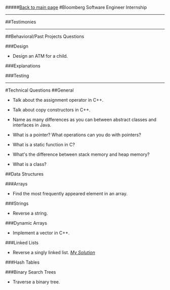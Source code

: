 #####[Back to main page](../README.md)
#Bloomberg Software Engineer Internship

-----------
##Testimonies

----------------
##Behavioral/Past Projects Questions

###Design
- Design an ATM for a child.

###Explanations

###Testing

------------
#Technical Questions
##General
- Talk about the assignment operator in C++.

- Talk about copy constructors in C++.

- Name as many differences as you can between abstract classes and interfaces in Java.

- What is a pointer? What operations can you do with pointers?

- What is a static function in C?

- What's the difference between stack memory and heap memory?

- What is a class?

##Data Structures

###Arrays
- Find the most frequently appeared element in an array.

###Strings
- Reverse a string.

###Dynamic Arrays
- Implement a vector in C++.

###Linked Lists
- Reverse a singly linked list. [*My Solution*](./linked-list/LinkedList.java)

###Hash Tables

###Binary Search Trees
- Traverse a binary tree.
